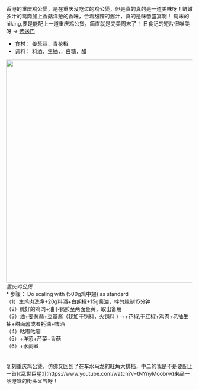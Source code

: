 香港的重庆鸡公煲，是在重庆没吃过的鸡公煲，但是真的真的是一道美味呀！鲜嫩多汁的鸡肉加上香菇洋葱的香味，合着甜辣的酱汁，真的是味蕾盛宴啊！
周末的hiking,要是能配上一道重庆鸡公煲，简直就是完美周末了！
日食记的短片很唯美呀 -> [传送门](https://www.youtube.com/watch?v=5tfD3IfplCI&t=122s)
* 食材： 姜葱蒜，青花椒
* 调料： 料酒，生抽，，白糖，醋

<p float="left">
  <img src="/images/Feb2022_smhgr.jpg" width="600" align="left" style="margin-right: 3em"/>  
</p>
<em>重庆鸡公煲</em>
<br/>
* 步骤： Do scaling with (500g鸡中翅) as standard </br>
        （1）生鸡肉洗净+20g料酒+白胡椒+15g酱油，拌匀腌制15分钟</br>
        （2）腌好的鸡肉+油下锅煎至两面金黄，取出备用</br>
        （3）油+姜葱蒜+豆瓣酱（我加干锅料，火锅料 ）++花椒,干红椒+鸡肉+老抽生抽+甜面酱或者耗油+啤酒</br>
        （4）咕嘟咕嘟 </br>
        （5）+洋葱+芹菜+香菇</br>
        （6）+水闷煮</br>
<br/><br/>      
复刻重庆鸡公煲，仿佛又回到了在车水马龙的旺角大排档，中二的我是不是要配上一首[《乱世巨星》](https://www.youtube.com/watch?v=tNYnyMoobrw)来品一品港味的街头义气呀！
